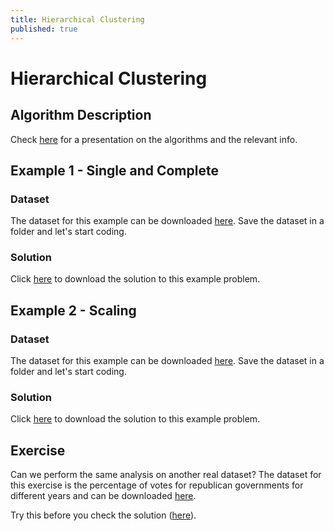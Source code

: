 ```yaml
---
title: Hierarchical Clustering
published: true
---
```


# Hierarchical Clustering

## Algorithm Description
Check <a target="_blank" href="{{site.baseurl}}/presentations/HierarchicalClustering.pdf">here</a>
for a presentation on the algorithms and the relevant info.

## Example 1 - Single and Complete
### Dataset
The dataset for this example can be downloaded
<a target="_blank" href="{{site.dataurl}}/HierarchicalClustering/data.csv">here</a>.
Save the dataset in a folder and let's start coding.

### Solution
Click <a target="_blank" href="{{site.dataurl}}/HierarchicalClustering/hier.py">here</a>
to download the solution to this example problem.

## Example 2 - Scaling
### Dataset
The dataset for this example can be downloaded
<a target="_blank" href="{{site.dataurl}}/HierarchicalClustering/europe.csv">here</a>.
Save the dataset in a folder and let's start coding.

### Solution
Click <a target="_blank" href="{{site.dataurl}}/HierarchicalClustering/hier_c.py">here</a>
to download the solution to this example problem.

## Exercise
Can we perform the same analysis on another real dataset? 
The dataset for this exercise is the percentage of votes for republican
governments for different years and can be downloaded
<a target="_blank" href="{{site.dataurl}}/HierarchicalClustering/votes_repub.csv">here</a>.

Try this before you check the solution
(<a target="_blank" href="{{site.dataurl}}/HierarchicalClustering/hier_ex.py">here</a>).
